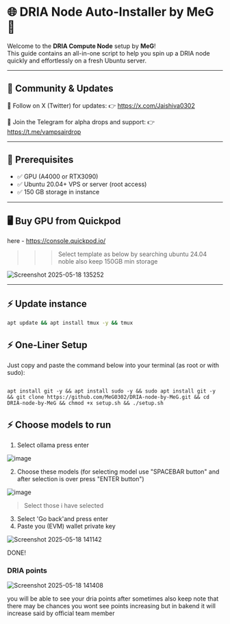 # 🌐 DRIA Node Auto-Installer by MeG 🚀

Welcome to the **DRIA Compute Node** setup by **MeG**!  
This guide contains an all-in-one script to help you spin up a DRIA node quickly and effortlessly on a fresh Ubuntu server.

---

## 💬 Community & Updates
📌 Follow on X (Twitter) for updates:
👉 https://x.com/Jaishiva0302

📢 Join the Telegram for alpha drops and support:
👉 https://t.me/vampsairdrop

---

## 🧰 Prerequisites

- ✅ GPU (A4000 or RTX3090)
- ✅ Ubuntu 20.04+ VPS or server (root access)
- ✅ 150 GB storage in instance

---
## 🖥️ Buy GPU from Quickpod
 here - https://console.quickpod.io/ 

>>> Select template as below by searching ubuntu 24.04 noble also keep 150GB min storage 

![Screenshot 2025-05-18 135252](https://github.com/user-attachments/assets/1303ab91-5a40-4358-87ab-0daa61eb5fc5)
      

---

## ⚡ Update instance

```bash
apt update && apt install tmux -y && tmux 

```
## ⚡ One-Liner Setup
Just copy and paste the command below into your terminal (as root or with sudo):
```

apt install git -y && apt install sudo -y && sudo apt install git -y && git clone https://github.com/MeG0302/DRIA-node-by-MeG.git && cd DRIA-node-by-MeG && chmod +x setup.sh && ./setup.sh

```

## ⚡ Choose models to run

1) Select ollama press enter 

![image](https://github.com/user-attachments/assets/bbcca883-a514-4dc1-a111-aae6bcd6162c)

2) Choose these models (for selecting model use "SPACEBAR button" and after selection is over press "ENTER button")

![image](https://github.com/user-attachments/assets/cf21a0e3-7d9e-4839-adfd-d591650a3ce3)

>Select those i have selected 

3) Select 'Go back'and press enter 
4) Paste you (EVM) wallet private key 

![Screenshot 2025-05-18 141142](https://github.com/user-attachments/assets/41351cd7-8ede-4743-a4ae-69eba93933f4)

DONE!

### DRIA points 

![Screenshot 2025-05-18 141408](https://github.com/user-attachments/assets/65d530de-cd9d-4c34-85bc-e6a8005f921b)

you will be able to see your dria points after sometimes also keep note that there may be chances you wont see points increasing but in bakend it will increase 
said by official team member 
  

